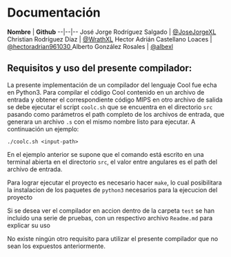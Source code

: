 # Documentación

**Nombre** | **Github**
--|--|--
José Jorge Rodríguez Salgado | [@JoseJorgeXL](https://github.com/JoseJorgeXL)
Christian Rodríguez Díaz  | [@WrathXL](https://github.com/WrathXL)
Hector Adrián Castellano Loaces | [@hectoradrian961030 ](https://github.com/hectoradrian961030)
Alberto González Rosales |  [@albexl](https://github.com/albexl)

## Requisitos y uso del presente compilador: 


La presente implementación de un compilador del lenguaje Cool fue echa en Python3. Para compilar el código Cool contenido en un archivo de 
entrada y obtener el correspondiente código MIPS en otro archivo de salida se debe ejecutar el script `coolc.sh` que se encuentra en
el directorio `src` pasando como parámetros el path completo de los archivos de entrada, que generara un archivo `.s` con el mismo nombre listo para ejecutar. A continuación un ejemplo:

    ./coolc.sh <input-path> 

En el ejemplo anterior se supone que el comando está escrito en una terminal abierta en el directorio `src`, el valor entre angulares es el path del archivo de entrada.

Para lograr ejecutar el proyecto es necesario hacer `make`, lo cual posibilitara la instalacion de los paquetes de `python3` necesarios para la ejecucion del proyecto

Si se desea ver el compilador en accion dentro de la carpeta `test` se han incluido una serie de pruebas, con un respectivo archivo `Readme.md` para explicar su uso

No existe ningún otro requisito para utilizar el presente compilador que no sean los expuestos anteriormente.

